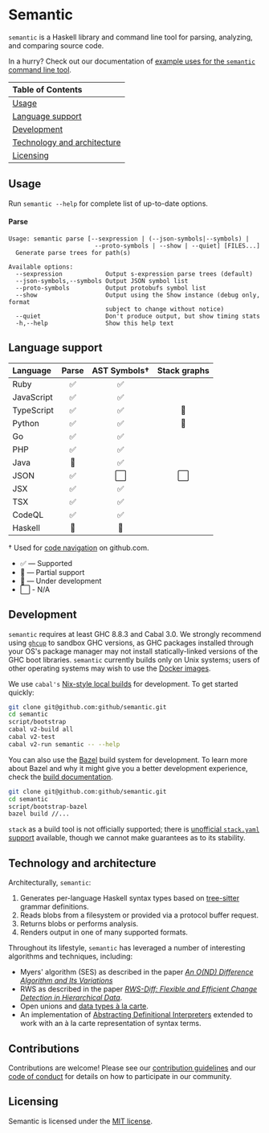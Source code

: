 # Semantic

`semantic` is a Haskell library and command line tool for parsing, analyzing, and comparing source code.

In a hurry? Check out our documentation of [example uses for the `semantic` command line tool](docs/examples.md).

| Table of Contents |
| :------------- |
| [Usage](#usage) |
| [Language support](#language-support) |
| [Development](#development) |
| [Technology and architecture](#technology-and-architecture) |
| [Licensing](#licensing) |

## Usage

Run `semantic --help` for complete list of up-to-date options.

#### Parse
```
Usage: semantic parse [--sexpression | (--json-symbols|--symbols) |
                        --proto-symbols | --show | --quiet] [FILES...]
  Generate parse trees for path(s)

Available options:
  --sexpression            Output s-expression parse trees (default)
  --json-symbols,--symbols Output JSON symbol list
  --proto-symbols          Output protobufs symbol list
  --show                   Output using the Show instance (debug only, format
                           subject to change without notice)
  --quiet                  Don't produce output, but show timing stats
  -h,--help                Show this help text
   ```

## Language support

| Language       | Parse | AST Symbols† | Stack graphs |
| :------------- | :---: | :---:        | :---:        |
| Ruby           | ✅    | ✅           | |
| JavaScript     | ✅    | ✅           | |
| TypeScript     | ✅    | ✅           | 🚧 |
| Python         | ✅    | ✅           | 🚧 |
| Go             | ✅    | ✅           | |
| PHP            | ✅    | ✅           | |
| Java           | 🚧    | ✅           | |
| JSON           | ✅    | ⬜️           | ⬜️ |
| JSX            | ✅    | ✅           | |
| TSX            | ✅    | ✅           | |
| CodeQL         | ✅    | ✅           | |
| Haskell        | 🚧    | 🚧           | |

† Used for [code navigation](https://help.github.com/en/github/managing-files-in-a-repository/navigating-code-on-github) on github.com.
* ✅ — Supported
* 🔶 — Partial support
* 🚧 — Under development
* ⬜ - N/A ️


## Development

`semantic` requires at least GHC 8.8.3 and Cabal 3.0. We strongly recommend using [`ghcup`][ghcup] to sandbox GHC versions, as GHC packages installed through your OS's package manager may not install statically-linked versions of the GHC boot libraries. `semantic` currently builds only on Unix systems; users of other operating systems may wish to use the [Docker images](https://github.com/github/semantic/packages/11609).

We use `cabal's` [Nix-style local builds][nix] for development. To get started quickly:

```bash
git clone git@github.com:github/semantic.git
cd semantic
script/bootstrap
cabal v2-build all
cabal v2-test
cabal v2-run semantic -- --help
```

You can also use the [Bazel](https://bazel.build) build system for development. To learn more about Bazel and why it might give you a better development experience, check the [build documentation](docs/build.md).

``` bash
git clone git@github.com:github/semantic.git
cd semantic
script/bootstrap-bazel
bazel build //...
```


 `stack` as a build tool is not officially supported; there is [unofficial `stack.yaml` support](https://github.com/jkachmar/semantic-stack-yaml) available, though we cannot make guarantees as to its stability.

[nix]: https://www.haskell.org/cabal/users-guide/nix-local-build-overview.html
[ghcup]: https://www.haskell.org/ghcup/

## Technology and architecture

Architecturally, `semantic`:
1. Generates per-language Haskell syntax types based on [tree-sitter](https://github.com/tree-sitter/tree-sitter) grammar definitions.
2. Reads blobs from a filesystem or provided via a protocol buffer request.
3. Returns blobs or performs analysis.
4. Renders output in one of many supported formats.

Throughout its lifestyle, `semantic` has leveraged a number of interesting algorithms and techniques, including:

- Myers' algorithm (SES) as described in the paper [*An O(ND) Difference Algorithm and Its Variations*][SES]
- RWS as described in the paper [*RWS-Diff: Flexible and Efficient Change Detection in Hierarchical Data*][RWS].
- Open unions and [data types à la carte](http://www.cs.ru.nl/~W.Swierstra/Publications/DataTypesALaCarte.pdf).
- An implementation of [Abstracting Definitional Interpreters][adi] extended to work with an à la carte representation of syntax terms.

[SES]: http://www.xmailserver.org/diff2.pdf
[RWS]: https://db.in.tum.de/~finis/papers/RWS-Diff.pdf
[adi]: https://plum-umd.github.io/abstracting-definitional-interpreters/
[tree-sitter]: https://github.com/tree-sitter/tree-sitter

## Contributions

Contributions are welcome!  Please see our [contribution
guidelines](CONTRIBUTING.md) and our [code of conduct](CODE_OF_CONDUCT.md) for
details on how to participate in our community.

## Licensing

Semantic is licensed under the [MIT license](LICENSE).

